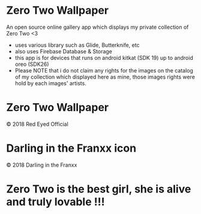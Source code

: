 # Zero Two Wallpaper
An open source online gallery app which displays my private collection of Zero Two <3

- uses various library such as Glide, Butterknife, etc
- also uses Firebase Database & Storage
- this app is for devices that runs on android kitkat (SDK 19) up to android oreo (SDK26)
- Please NOTE that i do not claim any rights for the images on the catalog of my collection which displayed here as mine, those images rights were hold by each images' artists.

# Zero Two Wallpaper

© 2018 Red Eyed Official



# Darling in the Franxx icon
© 2018 Darling in the Franxx


# Zero Two is the best girl, she is alive and truly lovable !!!

